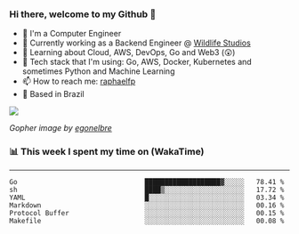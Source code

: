### Hi there, welcome to my Github 👋

- 📖 I'm a Computer Engineer
- 🔭 Currently working as a Backend Engineer @ [Wildlife Studios](https://wildlifestudios.com/)
- 🌱 Learning about Cloud, AWS, DevOps, Go and Web3 (😲)
- 🚀 Tech stack that I'm using: Go, AWS, Docker, Kubernetes and sometimes Python and Machine Learning
- 📫 How to reach me: [raphaelfp](https://linkedin.com/in/raphaelfp)
- 🏡 Based in Brazil

![](https://github.com/raphaelfp/gophers/blob/master/.thumb/animation/morning-coffee-3x.gif)

*Gopher image by [egonelbre](https://github.com/egonelbre/)*

### 📊 This week I spent my time on (WakaTime)

---

<!--START_SECTION:waka-->

```text
Go                                ███████████████████▓░░░░░   78.41 %
sh                                ████▒░░░░░░░░░░░░░░░░░░░░   17.72 %
YAML                              █░░░░░░░░░░░░░░░░░░░░░░░░   03.34 %
Markdown                          ░░░░░░░░░░░░░░░░░░░░░░░░░   00.16 %
Protocol Buffer                   ░░░░░░░░░░░░░░░░░░░░░░░░░   00.15 %
Makefile                          ░░░░░░░░░░░░░░░░░░░░░░░░░   00.08 %
```

<!--END_SECTION:waka-->
